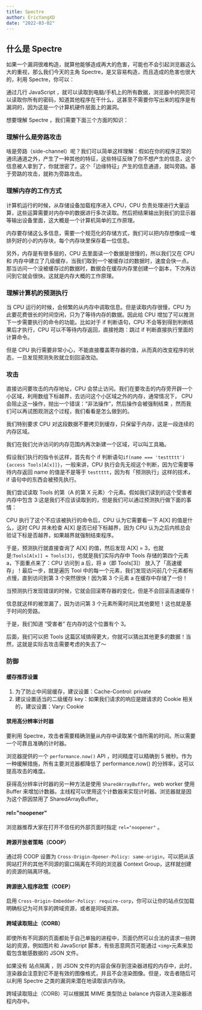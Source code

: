 ```yaml
---
title: Spectre
author: EricYangXD
date: "2022-03-02"
---
```


## 什么是 Spectre

如果一个漏洞很难构造，就算他能够造成再大的危害，可能也不会引起浏览器这么大的重视，那么我们今天的主角 Spectre，是又容易构造，而且造成的危害也很大的，利用 Spectre，你可以：

通过几行 JavaScript ，就可以读取到电脑/手机上的所有数据，浏览器中的网页可以读取你所有的密码，知道其他程序在干什么，这甚至不需要你写出来的程序是有漏洞的，因为这是一个计算机硬件层面上的漏洞。

想要理解 Spectre ，我们需要下面三个方面的知识：

### 理解什么是旁路攻击

啥是旁路（side-channel）呢？我们可以简单这样理解：假如在你的程序正常的通讯通道之外，产生了一种其他的特征，这些特征反映了你不想产生的信息，这个信息被人拿到了，你就泄密了。这个「边缘特征」产生的信息通道，就叫旁路。基于旁路的攻击，就称为旁路攻击。

### 理解内存的工作方式

计算机运行的时候，从存储设备加载程序进入 CPU，CPU 负责处理进行大量运算，这些运算需要对内存中的数据进行多次读取。然后把结果输出到我们的显示器等输出设备里面，这大概是一个计算机简单的工作原理。

内存要存储这么多信息，需要一个规范化的存储方式，我们可以把内存想像成一堆排列好的小的内存块，每个内存块里保存着一位信息。

另外，内存是有很多层的，CPU 去里面读一个数据是很慢的，所以我们又在 CPU 和 内存中建立了几级缓存，当我们取到一个被缓存过的数据时，速度会快一点。那当访问一个没被缓存过的数据时，数据会在缓存内存里创建一个副本，下次再访问到它就会很快。这就是内存大概的工作原理。

### 理解计算机的预测执行

当 CPU 运行的时候，会频繁的从内存中调取信息。但是读取内存很慢，CPU 为此要花费很长的时间空闲，只为了等待内存的数据。因此给 CPU 增加了可以推测下一步需要执行的命令的功能。比如对于 if 判断语句，CPU 不会等到得到判断结果后才执行，CPU 可以不等待内存返回，直接抢跑：跳过 if 判断直接执行里面的计算命令。

但是 CPU 执行需要非常小心，不能直接覆盖寄存器的值，从而真的改变程序的状态，一旦发现预测失败就立刻回滚改动。

### 攻击

直接访问要攻击的内存地址，CPU 会禁止访问。我们在要攻击的内存旁开辟一个小区域，利用数组下标越界，去访问这个小区域之外的内存，通常情况下， CPU 会阻止这一操作，抛出一个错误：“非法操作”，然后操作会被强制结束 ，然而我们可以再试图观测这个过程，我们看看是怎么做到的。

我们特别要求 CPU 对这段数据不要拷贝到缓存，只保留于内存，这是一段连续的内存区域。

我们在我们允许访问的内存范围内再次新建一个区域，可以叫工具箱。

假设我们执行的指令长这样，首先有个 if 判断语句`if(name === 'testtttt'){access Tools[A[x]]}`，一般来讲，CPU 执行会先无视这个判断，因为它需要等待内存返回 name 的值是不是等于 `testtttt`，因为有「预测执行」这样的技术，if 语句中的东西会被预先执行。

我们尝试读取 Tools 的第（A 的第 X 元素）个元素。假如我们读到的这个受害者内存中包含 3:这是我们不应该读取到的，但是我们可以通过预测执行做下面的事情：

CPU 执行了这个不应该被执行的命令后，CPU 认为它需要看一下 A[X] 的值是什么，这时 CPU 并未检查 A[X] 是否已经下标越界，因为 CPU 认为之后内核总会验证下标是否越界，如果越界就强制结束程序。

于是，预测执行就直接查询了 A[X] 的值，然后发现 A[X] = 3，也就是:`Tools[A[x]] = Tools[3]`，也就是我们实际内存中 Tools 存储的第四个元素 a，下面重点来了：CPU 访问到 a 后，将 a（即 Tools[3]） 放入了「高速缓存」！最后一步，就是遍历 Tool 中的每一个元素，我们发现访问前几个元素都有点慢，直到访问到第 3 个突然很快！因为第 3 个元素 a 在缓存中存储了一份！

当预测执行发现错误的时候，它就会回滚寄存器的变化，但是不会回滚高速缓存！

信息就这样的被泄漏了，因为访问第 3 个元素所需时间比其他要短！这也就是基于时间的旁路。

于是，我们知道 “受害者” 在内存的这个位置有个 3。

后面，我们可以把 Tools 这篇区域搞得更大，你就可以猜出其他更多的数据！当然，这就是实际去攻击需要考虑的失去了～

### 防御

#### 缓存推荐设置

1. 为了防止中间层缓存，建议设置：Cache-Control: private
2. 建议设置适当的二级缓存 key：如果我们请求的响应是跟请求的 Cookie 相关的，建议设置：Vary: Cookie

#### 禁用高分辨率计时器

要利用 Spectre，攻击者需要精确测量从内存中读取某个值所需的时间。所以需要一个可靠且准确的计时器。

浏览器提供的一个 `performance.now()` API ，时间精度可以精确到 5 微秒。作为一种缓解措施，所有主要浏览器都降低了 performance.now() 的分辨率，这可以提高攻击的难度。

获得高分辨率计时器的另一种方法是使用 `SharedArrayBuffer`。web worker 使用 Buffer 来增加计数器。主线程可以使用这个计数器来实现计时器。浏览器就是因为这个原因禁用了 SharedArrayBuffer。

#### rel="noopener"

浏览器推荐大家在打开不信任的外部页面时指定 `rel="noopener"` 。

#### 跨源开放者策略（COOP）

通过将 COOP 设置为 `Cross-Origin-Opener-Policy: same-origin`，可以把从该网站打开的其他不同源的窗口隔离在不同的浏览器 Context Group，这样就创建的资源的隔离环境。

#### 跨源嵌入程序政策（COEP）

启用 `Cross-Origin-Embedder-Policy: require-corp`，你可以让你的站点仅加载明确标记为可共享的跨域资源，或者是同域资源。

#### 跨域读取阻止（CORB）

即使所有不同源的页面都处于自己单独的进程中，页面仍然可以合法的请求一些跨站的资源，例如图片和 JavaScript 脚本，有些恶意网页可能通过 `<img>`元素来加载包含敏感数据的 JSON 文件。

如果没有 站点隔离 ，则 JSON 文件的内容会保存到渲染器进程的内存中，此时，渲染器会注意到它不是有效的图像格式，并且不会渲染图像。但是，攻击者随后可以利用 Spectre 之类的漏洞来潜在地读取该内存块。

跨域读取阻止（CORB）可以根据其 MIME 类型防止 balance 内容进入渲染器进程内存中。
